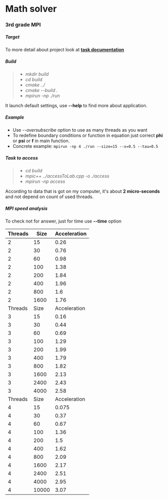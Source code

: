 # Math solver #
### 3rd grade MPI ###

##### Target #####
To more detail about project look at [**task documentation**](task.pdf)
##### Build #####

> - *mkdir build*
> - *cd build*
> - *cmake ../*
> - *cmake --build .*
> - *mpirun -np <threads> ./run*

It launch default settings, use **--help** to find more about application.

##### Example #####

* Use *--oversubscribe* option to use as many threads as you want
* To redefine boundary conditions or function in equation just correct **phi** or **psi** or **f** in main function.
* Concrete example: ```mpirun -np 4 ./run --size=15 --x=0.5 --tau=0.5```

##### Task to access #####

> - *cd build*
> - *mpic++ ../accessToLab.cpp -o ./access*
> - *mpirun -np <threads> access*

According to data that is got on my computer, it's about **2 micro-seconds**
and not depend on count of used threads.

##### MPI speed analysis #####

To check not for answer, just for time use **--time** option

| Threads | Size | Acceleration |
| --- | --- | --- |
| 2 | 15 | 0.26 |
| 2 | 30 | 0.76 |
| 2 | 60 | 0.98 |
| 2 | 100 | 1.38 |
| 2 | 200 | 1.84 |
| 2 | 400 | 1.96 |
| 2 | 800 | 1.6 |
| 2 | 1600 | 1.76 |
| Threads | Size | Acceleration |
| 3 | 15 | 0.16 |
| 3 | 30 | 0.44 |
| 3 | 60 | 0.69 |
| 3 | 100 | 1.29 |
| 3 | 200 | 1.99 |
| 3 | 400 | 1.79 |
| 3 | 800 | 1.82 |
| 3 | 1600 | 2.13 |
| 3 | 2400 | 2.43 |
| 3 | 4000 | 2.58 |
| Threads | Size | Acceleration |
| 4 | 15 | 0.075 |
| 4 | 30 | 0.37 |
| 4 | 60 | 0.67 |
| 4 | 100 | 1.36 |
| 4 | 200 | 1.5 |
| 4 | 400 | 1.62 |
| 4 | 800 | 2.09 |
| 4 | 1600 | 2.17 |
| 4 | 2400 | 2.51 |
| 4 | 4000 | 2.95 |
| 4 | 10000 | 3.07 |